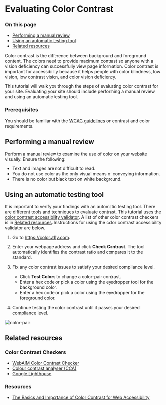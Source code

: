 # Evaluating Color Contrast
<div class="otp" id="no-index">

### On this page
- [Performing a manual review](#performing-a-manual-review)
- [Using an automatic testing tool](#using-an-automatic-testing-tool)
- [Related resources](#related-resources)
</div>

Color contrast is the difference between background and foreground content. The colors need to provide maximum contrast so anyone with a vision deficiency can successfully view page information. Color contrast is important for accessibility because it helps people with color blindness, low vision, low contrast vision, and color vision deficiency.

This tutorial will walk you through the steps of evaluating color contrast for your site. Evaluating your site should include performing a manual review and using an automatic testing tool. 

### Prerequisites
You should be familiar with the [WCAG guidelines](https://www.w3.org/WAI/WCAG21/Understanding/contrast-minimum.html) on contrast and color requirements.

## Performing a manual review
Perform a manual review to examine the use of color on your website visually. Ensure the following:

* Text and images are not difficult to read.
* You do not use color as the only visual means of conveying information.
* There is no color but black text on white background.

## Using an automatic testing tool

It is important to verify your findings with an automatic testing tool. There are different tools and techniques to evaluate contrast. This tutorial uses the [color contrast accessibility validator](https://color.a11y.com). A list of other color contrast checkers is in [Related resources](#related-resources). Instructions for using the color contrast accessibility validator are below.

1. Go to https://color.a11y.com.
2. Enter your webpage address and click **Check Contrast**. The tool automatically identifies the contrast ratio and compares it to the standard. 
3. Fix any color contrast issues to satisfy your desired compliance level.
    
    - Click **Test Colors** to change a color-pair contrast.
    - Enter a hex code or pick a color using the eyedropper tool for the background color. 
    - Enter a hex code or pick a color using the eyedropper for the foreground color.
    
4. Continue testing the color contrast until it passes your desired compliance level.

![color-pair](https://raw.githubusercontent.com/bigcommerce/dev-docs/master/assets/images/color-contrast-01.png "color-pair")

## Related resources

### Color Contrast Checkers
- [WebAIM Color Contrast Checker](https://webaim.org/articles/contrast/evaluating#contrastchecker)  
- [Colour contrast analyser (CCA)](https://www.tpgi.com/color-contrast-checker/)
- [Google Lighthouse](https://developers.google.com/web/tools/lighthouse/)

### Resources
- [The Basics and Importance of Color Contrast for Web Accessibility](https://www.boia.org/blog/the-basics-and-importance-of-color-contrast-for-web-accessibility)




